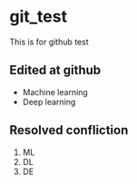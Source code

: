 # git_test
This is for github test

## Edited at github
 - Machine learning
 - Deep learning

## Resolved confliction

 1. ML
 2. DL
 3. DE
